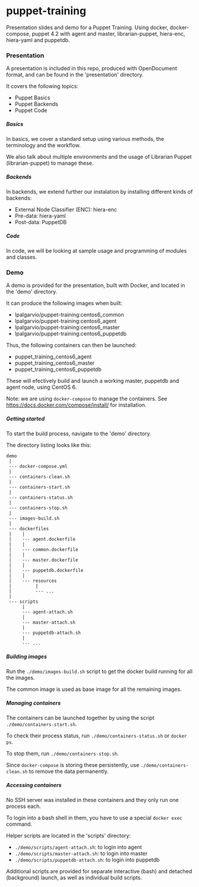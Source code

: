# puppet-training
Presentation slides and demo for a Puppet Training.
Using docker, docker-compose, puppet 4.2 with agent and master, librarian-puppet, hiera-enc, hiera-yaml and puppetdb.


### Presentation

A presentation is included in this repo, produced with OpenDocument format, and can be found in the 'presentation' directory.

It covers the following topics:
- Puppet Basics
- Puppet Backends
- Puppet Code

##### Basics

In basics, we cover a standard setup using various methods, the terminology and the workflow.

We also talk about multiple environments and the usage of Librarian Puppet (librarian-puppet) to manage these.

##### Backends

In backends, we extend further our instalation by installing different kinds of backends:
 - External Node Classifier (ENC): hiera-enc
 - Pre-data: hiera-yaml
 - Post-data: PuppetDB

##### Code

In code, we will be looking at sample usage and programming of modules and classes.


### Demo

A demo is provided for the presentation, built with Docker, and located in the 'demo' directory.

It can produce the following images when built:
- lpalgarvio/puppet-training:centos6_common
- lpalgarvio/puppet-training:centos6_agent
- lpalgarvio/puppet-training:centos6_master
- lpalgarvio/puppet-training:centos6_puppetdb

Thus, the following containers can then be launched:
- puppet_training_centos6_agent
- puppet_training_centos6_master
- puppet_training_centos6_puppetdb

These will efectively build and launch a working master, puppetdb and agent node, using CentOS 6.

Note: we are using `docker-compose` to manage the containers.
See https://docs.docker.com/compose/install/ for installation.

##### Getting started

To start the build process, navigate to the 'demo' directory.

The directory listing looks like this:

```
demo
 |
 --- docker-compose.yml
 |
 --- containers-clean.sh
 |
 --- containers-start.sh
 |
 --- containers-status.sh
 |
 --- containers-stop.sh
 |
 --- images-build.sh
 |
 --- dockerfiles
 |    |
 |    --- agent.dockerfile
 |    |
 |    --- common.dockerfile
 |    |
 |    --- master.dockerfile
 |    |
 |    --- puppetdb.dockerfile
 |    |
 |    --- resources
 |         |
 |         --- ...
 |
 --- scripts
      |
      --- agent-attach.sh
      |
      --- master-attach.sh
      |
      --- puppetdb-attach.sh
      |
      --- ...
```

##### Building images

Run the `./demo/images-build.sh` script to get the docker build running for all the images.

The common image is used as base image for all the remaining images.

##### Managing containers

The containers can be launched together by using the script `./demo/containers-start.sh`.

To check their process status, run `./demo/containers-status.sh` or `docker ps`.

To stop them, run `./demo/containers-stop.sh`.

Since `docker-compose` is storing these persistently, use `./demo/containers-clean.sh` to remove the data permanently.

##### Accessing containers

No SSH server was installed in these containers and they only run one process each.

To login into a bash shell in them, you have to use a special `docker exec` command.

Helper scripts are located in the 'scripts' directory:
- `./demo/scripts/agent-attach.sh`: to login into agent
- `./demo/scripts/master-attach.sh`: to login into master
- `./demo/scripts/puppetdb-attach.sh`: to login into puppetdb

Additional scripts are provided for separate interactive (bash) and detached (background) launch, as well as individual build scripts.

